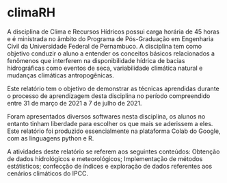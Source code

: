 # climaRH

A disciplina de Clima e Recursos Hídricos possui carga horária de 45 horas e é ministrada no âmbito do Programa de Pós-Graduação em Engenharia Civil da Universidade Federal de Pernambuco. A disciplina tem como objetivo conduzir o aluno a entender os conceitos básicos relacionados a fenômenos que interferem na disponibilidade hídrica de bacias hidrográficas como eventos de seca, variabilidade climática natural e mudanças climáticas antropogênicas.

Este relatório tem o objetivo de demonstrar as técnicas aprendidas durante o processo de aprendizagem desta disciplina no período compreendido entre 31 de março de 2021 a 7 de julho de 2021.

Foram apresentados diversos softwares nesta disciplina, os alunos no entanto tinham liberdade para escolher os que mais se aderissem a eles. Este relatório foi produzido essencialmente na plataforma Colab do Google, com as linguagens python e R.

A atividades deste relatório se referem aos seguintes conteúdos: Obtenção de dados hidrológicos e meteorológicos; Implementação de métodos estátisticos; confecção de índices e exploração de dados referentes aos cenários climáticos do IPCC.
